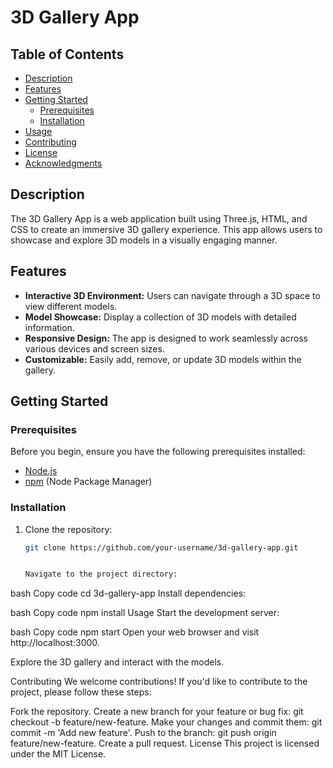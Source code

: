 # 3D Gallery App


## Table of Contents

- [Description](#description)
- [Features](#features)
- [Getting Started](#getting-started)
  - [Prerequisites](#prerequisites)
  - [Installation](#installation)
- [Usage](#usage)
- [Contributing](#contributing)
- [License](#license)
- [Acknowledgments](#acknowledgments)

## Description

The 3D Gallery App is a web application built using Three.js, HTML, and CSS to create an immersive 3D gallery experience. This app allows users to showcase and explore 3D models in a visually engaging manner.

## Features

- **Interactive 3D Environment:** Users can navigate through a 3D space to view different models.
- **Model Showcase:** Display a collection of 3D models with detailed information.
- **Responsive Design:** The app is designed to work seamlessly across various devices and screen sizes.
- **Customizable:** Easily add, remove, or update 3D models within the gallery.

## Getting Started

### Prerequisites

Before you begin, ensure you have the following prerequisites installed:

- [Node.js](https://nodejs.org/)
- [npm](https://www.npmjs.com/) (Node Package Manager)

### Installation

1. Clone the repository:

   ```bash
   git clone https://github.com/your-username/3d-gallery-app.git


   Navigate to the project directory:

bash
Copy code
cd 3d-gallery-app
Install dependencies:

bash
Copy code
npm install
Usage
Start the development server:

bash
Copy code
npm start
Open your web browser and visit http://localhost:3000.

Explore the 3D gallery and interact with the models.

Contributing
We welcome contributions! If you'd like to contribute to the project, please follow these steps:

Fork the repository.
Create a new branch for your feature or bug fix: git checkout -b feature/new-feature.
Make your changes and commit them: git commit -m 'Add new feature'.
Push to the branch: git push origin feature/new-feature.
Create a pull request.
License
This project is licensed under the MIT License.


